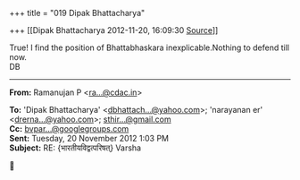 +++
title = "019 Dipak Bhattacharya"

+++
[[Dipak Bhattacharya	2012-11-20, 16:09:30 [Source](https://groups.google.com/g/bvparishat/c/YuAEYGt0EVU)]]



True! I find the position of Bhattabhaskara inexplicable.Nothing to defend till now.  
DB  

  

  

------------------------------------------------------------------------

**From:** Ramanujan P \<[ra...@cdac.in]()\>  

**To:** 'Dipak Bhattacharya' \<[dbhattach...@yahoo.com]()\>; 'narayanan er' \<[drerna...@yahoo.com]()\>; [sthir...@gmail.com]()  
**Cc:** [bvpar...@googlegroups.com]()  
**Sent:** Tuesday, 20 November 2012 1:03 PM  
**Subject:** RE: {भारतीयविद्वत्परिषत्} Varsha  



